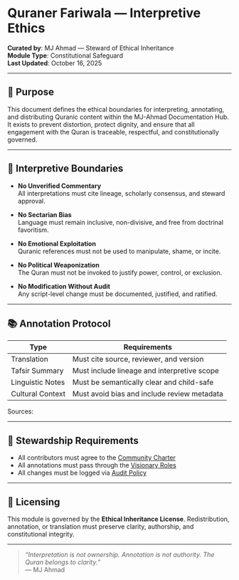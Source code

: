 # Quraner Fariwala — Interpretive Ethics

**Curated by**: MJ Ahmad — Steward of Ethical Inheritance  
**Module Type**: Constitutional Safeguard  
**Last Updated**: October 16, 2025

---

## 🧭 Purpose

This document defines the ethical boundaries for interpreting, annotating, and distributing Quranic content within the MJ-Ahmad Documentation Hub. It exists to prevent distortion, protect dignity, and ensure that all engagement with the Quran is traceable, respectful, and constitutionally governed.

---

## 🧠 Interpretive Boundaries

- **No Unverified Commentary**  
  All interpretations must cite lineage, scholarly consensus, and steward approval.

- **No Sectarian Bias**  
  Language must remain inclusive, non-divisive, and free from doctrinal favoritism.

- **No Emotional Exploitation**  
  Quranic references must not be used to manipulate, shame, or incite.

- **No Political Weaponization**  
  The Quran must not be invoked to justify power, control, or exclusion.

- **No Modification Without Audit**  
  Any script-level change must be documented, justified, and ratified.

---

## 📚 Annotation Protocol

| Type             | Requirements                                 |
|------------------|----------------------------------------------|
| Translation      | Must cite source, reviewer, and version      |
| Tafsir Summary   | Must include lineage and interpretive scope  |
| Linguistic Notes | Must be semantically clear and child-safe    |
| Cultural Context | Must avoid bias and include review metadata  |

Sources: 

---

## 🧾 Stewardship Requirements

- All contributors must agree to the [Community Charter](../governance/community-charter.md)
- All annotations must pass through the [Visionary Roles](../governance/visionary-roles.md)
- All changes must be logged via [Audit Policy](../governance/audit-policy.md)

---

## 🔐 Licensing

This module is governed by the **Ethical Inheritance License**. Redistribution, annotation, or translation must preserve clarity, authorship, and constitutional integrity.

---

> _“Interpretation is not ownership. Annotation is not authority. The Quran belongs to clarity.”_  
> — MJ Ahmad

